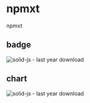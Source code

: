 # npmxt
npmxt

## badge 

![solid-js - last year download](https://npmxt.netlify.app/badge/dy/solid-js "solid-js")

## chart 

![solid-js - last year download](https://npmxt.netlify.app/chart/dy/solid-js "solid-js")